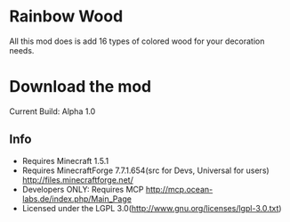 Rainbow Wood
============

All this mod does is add 16 types of colored wood for your decoration needs.
 
# Download the mod

Current Build: Alpha 1.0
 
## Info

- Requires Minecraft 1.5.1
- Requires MinecraftForge 7.7.1.654(src for Devs, Universal for users) http://files.minecraftforge.net/
- Developers ONLY: Requires MCP http://mcp.ocean-labs.de/index.php/Main_Page
- Licensed under the LGPL 3.0(http://www.gnu.org/licenses/lgpl-3.0.txt)
